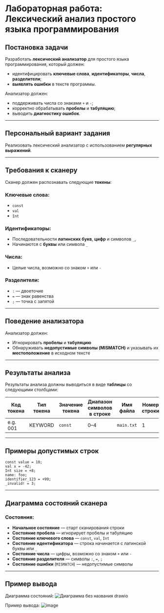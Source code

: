 # Лабораторная работа: Лексический анализ простого языка программирования

## Постановка задачи

Разработать **лексический анализатор** для простого языка программирования, который должен:

* идентифицировать **ключевые слова**, **идентификаторы**, **числа**, **разделители**;
* **выявлять ошибки** в тексте программы.

Анализатор должен:

* поддерживать числа со знаками `+` и `-`;
* корректно обрабатывать **пробелы** и **табуляцию**;
* выводить **диагностику ошибок**.

---

## Персональный вариант задания

Реализовать лексический анализатор с использованием **регулярных выражений**.

---

## Требования к сканеру

Сканер должен распознавать следующие **токены**:

### Ключевые слова:

* `const`
* `val`
* `Int`

### Идентификаторы:

* Последовательности **латинских букв**, **цифр** и символов `_`,
* Начинаются с **буквы** или символа `_`

### Числа:

* Целые числа, возможно со знаком `+` или `-`

### Разделители:

* `:` — двоеточие
* `=` — знак равенства
* `;` — точка с запятой

---

## Поведение анализатора

Анализатор должен:

* Игнорировать **пробелы** и **табуляцию**
* Обнаруживать **недопустимые символы (MISMATCH)** и указывать их **местоположение** в исходном тексте

---

## Результаты анализа

Результаты анализа должны выводиться в виде **таблицы** со следующими столбцами:

| Код токена | Тип токена | Значение токена | Диапазон символов в строке | Имя файла  | Номер строки |
| ---------- | ---------- | --------------- | -------------------------- | ---------- | ------------ |
| e.g. 001   | KEYWORD    | `const`         | 0–4                        | `main.txt` | 1            |

---

## Примеры допустимых строк

```plaintext
const value = 10;
val x = -42;
Int size = +8;
name: foo;
identifier_123 = +99;
_invalid! = 3;
```

---

## Диаграмма состояний сканера

### Состояния:

* **Начальное состояние**
  — старт сканирования строки
* **Состояние пробела**
  — игнорирует пробелы и табуляцию
* **Состояние ключевого слова**
  — `const`, `val`, `Int`
* **Состояние идентификатора**
  — строка начинается с латинской буквы или `_`
* **Состояние числа**
  — цифры, возможно со знаком `+` или `-`
* **Состояние разделителя**
  — символы `:`, `=`, `;`
* **Состояние ошибки** (`MISMATCH`)
  — недопустимые символы

---

## Пример вывода
Диаграмма состояний:
![Диаграмма без названия drawio](https://github.com/user-attachments/assets/fc78029f-7d43-4fe5-90b1-6b01a3461298)

Пример вывода:
![image](https://github.com/user-attachments/assets/f648caf9-a608-4308-85b9-f2b3c8186879)
